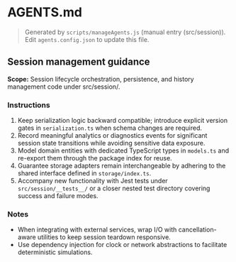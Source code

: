 # AGENTS.md

> Generated by `scripts/manageAgents.js` (manual entry (src/session)). Edit `agents.config.json` to update this file.

## Session management guidance

**Scope:** Session lifecycle orchestration, persistence, and history management code under src/session/.

### Instructions

1. Keep serialization logic backward compatible; introduce explicit version gates in `serialization.ts` when schema changes are required.
2. Record meaningful analytics or diagnostics events for significant session state transitions while avoiding sensitive data exposure.
3. Model domain entities with dedicated TypeScript types in `models.ts` and re-export them through the package index for reuse.
4. Guarantee storage adapters remain interchangeable by adhering to the shared interface defined in `storage/index.ts`.
5. Accompany new functionality with Jest tests under `src/session/__tests__/` or a closer nested test directory covering success and failure modes.

### Notes

- When integrating with external services, wrap I/O with cancellation-aware utilities to keep session teardown responsive.
- Use dependency injection for clock or network abstractions to facilitate deterministic simulations.
